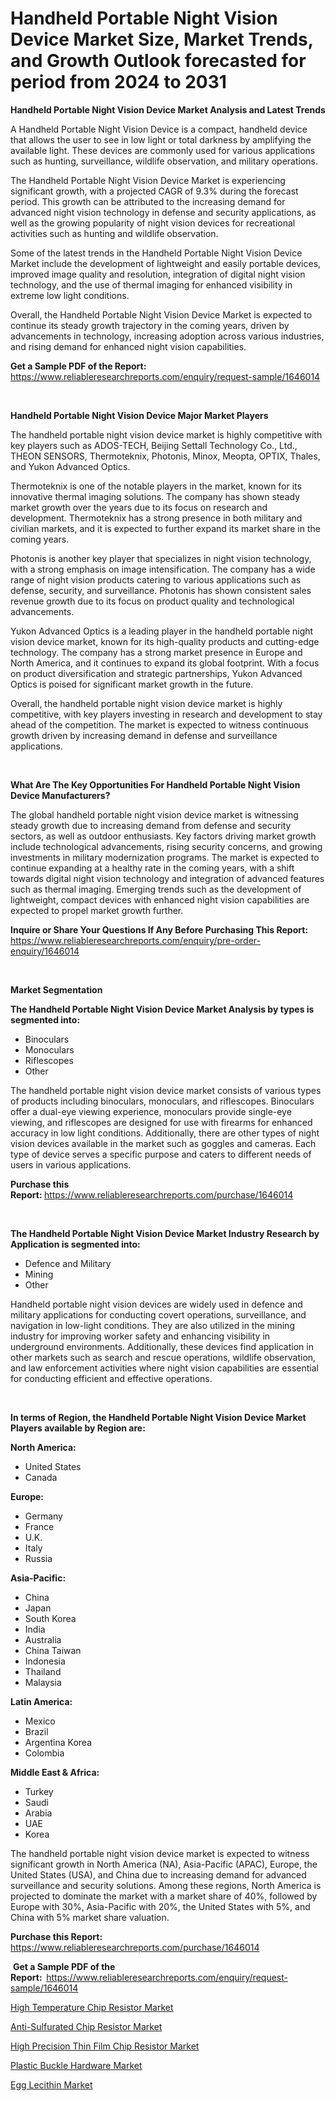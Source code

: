 <p><h1>Handheld Portable Night Vision Device Market Size, Market Trends, and Growth Outlook forecasted for period from 2024 to 2031</h1></p><p><strong>Handheld Portable Night Vision Device Market Analysis and Latest Trends</strong></p>
<p><p>A Handheld Portable Night Vision Device is a compact, handheld device that allows the user to see in low light or total darkness by amplifying the available light. These devices are commonly used for various applications such as hunting, surveillance, wildlife observation, and military operations.</p><p>The Handheld Portable Night Vision Device Market is experiencing significant growth, with a projected CAGR of 9.3% during the forecast period. This growth can be attributed to the increasing demand for advanced night vision technology in defense and security applications, as well as the growing popularity of night vision devices for recreational activities such as hunting and wildlife observation.</p><p>Some of the latest trends in the Handheld Portable Night Vision Device Market include the development of lightweight and easily portable devices, improved image quality and resolution, integration of digital night vision technology, and the use of thermal imaging for enhanced visibility in extreme low light conditions.</p><p>Overall, the Handheld Portable Night Vision Device Market is expected to continue its steady growth trajectory in the coming years, driven by advancements in technology, increasing adoption across various industries, and rising demand for enhanced night vision capabilities.</p></p>
<p><strong>Get a Sample PDF of the Report:&nbsp;</strong> <a href="https://www.reliableresearchreports.com/enquiry/request-sample/1646014">https://www.reliableresearchreports.com/enquiry/request-sample/1646014</a></p>
<p>&nbsp;</p>
<p><strong>Handheld Portable Night Vision Device Major Market Players</strong></p>
<p><p>The handheld portable night vision device market is highly competitive with key players such as ADOS-TECH, Beijing Settall Technology Co., Ltd., THEON SENSORS, Thermoteknix, Photonis, Minox, Meopta, OPTIX, Thales, and Yukon Advanced Optics.</p><p>Thermoteknix is one of the notable players in the market, known for its innovative thermal imaging solutions. The company has shown steady market growth over the years due to its focus on research and development. Thermoteknix has a strong presence in both military and civilian markets, and it is expected to further expand its market share in the coming years.</p><p>Photonis is another key player that specializes in night vision technology, with a strong emphasis on image intensification. The company has a wide range of night vision products catering to various applications such as defense, security, and surveillance. Photonis has shown consistent sales revenue growth due to its focus on product quality and technological advancements.</p><p>Yukon Advanced Optics is a leading player in the handheld portable night vision device market, known for its high-quality products and cutting-edge technology. The company has a strong market presence in Europe and North America, and it continues to expand its global footprint. With a focus on product diversification and strategic partnerships, Yukon Advanced Optics is poised for significant market growth in the future.</p><p>Overall, the handheld portable night vision device market is highly competitive, with key players investing in research and development to stay ahead of the competition. The market is expected to witness continuous growth driven by increasing demand in defense and surveillance applications.</p></p>
<p>&nbsp;</p>
<p><strong>What Are The Key Opportunities For Handheld Portable Night Vision Device Manufacturers?</strong></p>
<p><p>The global handheld portable night vision device market is witnessing steady growth due to increasing demand from defense and security sectors, as well as outdoor enthusiasts. Key factors driving market growth include technological advancements, rising security concerns, and growing investments in military modernization programs. The market is expected to continue expanding at a healthy rate in the coming years, with a shift towards digital night vision technology and integration of advanced features such as thermal imaging. Emerging trends such as the development of lightweight, compact devices with enhanced night vision capabilities are expected to propel market growth further.</p></p>
<p><strong>Inquire or Share Your Questions If Any Before Purchasing This Report:</strong> <a href="https://www.reliableresearchreports.com/enquiry/pre-order-enquiry/1646014">https://www.reliableresearchreports.com/enquiry/pre-order-enquiry/1646014</a></p>
<p>&nbsp;</p>
<p><strong>Market Segmentation</strong></p>
<p><strong>The Handheld Portable Night Vision Device Market Analysis by types is segmented into:</strong></p>
<p><ul><li>Binoculars</li><li>Monoculars</li><li>Riflescopes</li><li>Other</li></ul></p>
<p><p>The handheld portable night vision device market consists of various types of products including binoculars, monoculars, and riflescopes. Binoculars offer a dual-eye viewing experience, monoculars provide single-eye viewing, and riflescopes are designed for use with firearms for enhanced accuracy in low light conditions. Additionally, there are other types of night vision devices available in the market such as goggles and cameras. Each type of device serves a specific purpose and caters to different needs of users in various applications.</p></p>
<p><strong>Purchase this Report:&nbsp;</strong><a href="https://www.reliableresearchreports.com/purchase/1646014">https://www.reliableresearchreports.com/purchase/1646014</a></p>
<p>&nbsp;</p>
<p><strong>The Handheld Portable Night Vision Device Market Industry Research by Application is segmented into:</strong></p>
<p><ul><li>Defence and Military</li><li>Mining</li><li>Other</li></ul></p>
<p><p>Handheld portable night vision devices are widely used in defence and military applications for conducting covert operations, surveillance, and navigation in low-light conditions. They are also utilized in the mining industry for improving worker safety and enhancing visibility in underground environments. Additionally, these devices find application in other markets such as search and rescue operations, wildlife observation, and law enforcement activities where night vision capabilities are essential for conducting efficient and effective operations.</p></p>
<p>&nbsp;</p>
<p><strong>In terms of Region, the Handheld Portable Night Vision Device Market Players available by Region are:</strong></p>
<p>
    <p> <strong> North America: </strong>
        <ul>
            <li>United States</li>
            <li>Canada</li>
        </ul>
        </p> 
    <p> <strong> Europe: </strong>
        <ul>
            <li>Germany</li>
            <li>France</li>
            <li>U.K.</li>
            <li>Italy</li>
            <li>Russia</li>
        </ul>
        </p> 
    <p> <strong> Asia-Pacific: </strong>
        <ul>
            <li>China</li>
            <li>Japan</li>
            <li>South Korea</li>
            <li>India</li>
            <li>Australia</li>
            <li>China Taiwan</li>
            <li>Indonesia</li>
            <li>Thailand</li>
            <li>Malaysia</li>
        </ul>
        </p> 
    <p> <strong> Latin America: </strong>
        <ul>
            <li>Mexico</li>
            <li>Brazil</li>
            <li>Argentina Korea</li>
            <li>Colombia</li>
        </ul>
        </p> 
    <p> <strong> Middle East & Africa: </strong>
        <ul>
            <li>Turkey</li>
            <li>Saudi</li>
            <li>Arabia</li>
            <li>UAE</li>
            <li>Korea</li>
        </ul>
    </p>
    </p>
<p><p>The handheld portable night vision device market is expected to witness significant growth in North America (NA), Asia-Pacific (APAC), Europe, the United States (USA), and China due to increasing demand for advanced surveillance and security solutions. Among these regions, North America is projected to dominate the market with a market share of 40%, followed by Europe with 30%, Asia-Pacific with 20%, the United States with 5%, and China with 5% market share valuation.</p></p>
<p><strong>Purchase this Report: </strong><a href="https://www.reliableresearchreports.com/purchase/1646014">https://www.reliableresearchreports.com/purchase/1646014</a></p>
<p>&nbsp;<strong>Get a Sample PDF of the Report:&nbsp;&nbsp;</strong><a href="https://www.reliableresearchreports.com/enquiry/request-sample/1646014">https://www.reliableresearchreports.com/enquiry/request-sample/1646014</a></p>
<p><strong></strong></p>
<p><p><a href="https://carnation-joke-41f.notion.site/High-Temperature-Chip-Resistor-Market-Size-Growth-and-Forecast-from-2024-2031-bcba945fe4d142dbb0fe661d2c8faeb4">High Temperature Chip Resistor Market</a></p><p><a href="https://extreme-scabiosa-c81.notion.site/Anti-Sulfurated-Chip-Resistor-Market-Size-Share-Trends-Analysis-Report-By-Application-Regional-O-84aefa4b220c41e082af048b1e389c97">Anti-Sulfurated Chip Resistor Market</a></p><p><a href="https://adventurous-uranium-ef9.notion.site/High-Precision-Thin-Film-Chip-Resistor-Market-Size-and-Growth-Market-Segmentation-Regional-and-Cou-aed64eb42d1b4e5fa2293eecd786686e">High Precision Thin Film Chip Resistor Market</a></p><p><a href="https://view.publitas.com/reportprime-1/plastic-buckle-hardware-market-analysis-and-market-size-global-industry-overview-market-segmentation-and-forecast-2024-to-2031/">Plastic Buckle Hardware Market</a></p><p><a href="https://view.publitas.com/reportprime-1/decoding-the-egg-lecithin-market-a-deep-dive-into-the-latest-market-trends-market-segmentation-and-competitive-analysis/">Egg Lecithin Market</a></p></p>